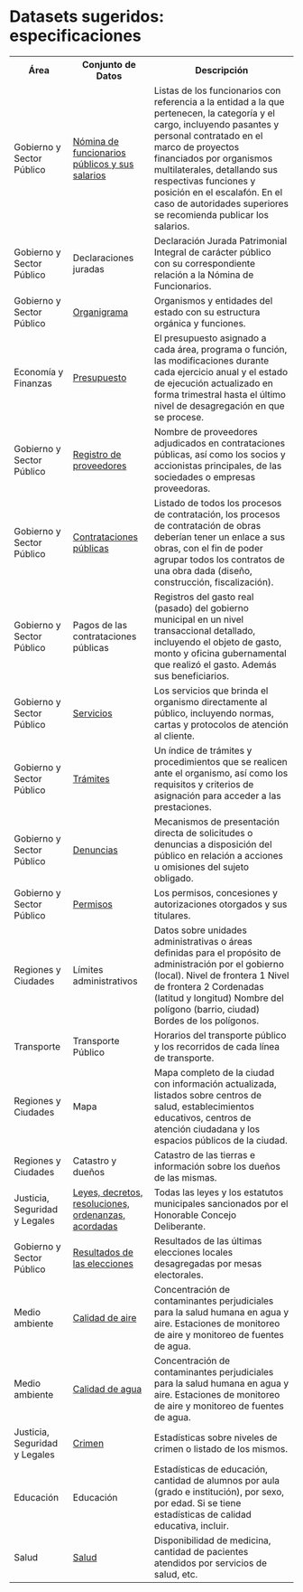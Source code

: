 # Datasets sugeridos: especificaciones

<table>
    <tr>
        <th>Área</th>
        <th>Conjunto de Datos</th>
        <th>Descripción</th>
    </tr>
    <tr>
        <td>Gobierno y Sector Público</td>
        <td><a href="../datasets-especificaciones/nomina-funcionarios">Nómina de funcionarios públicos y sus salarios</a></td>
        <td>Listas de los funcionarios con referencia a la entidad a la que pertenecen, la categoría y el cargo, incluyendo pasantes y personal contratado en el marco de proyectos financiados por organismos multilaterales, detallando sus respectivas funciones y posición en el escalafón. En el caso de autoridades superiores se recomienda publicar los salarios.</td>
    </tr>
    <tr>
        <td>Gobierno y Sector Público</td>
        <td>Declaraciones juradas</td>
        <td>Declaración Jurada Patrimonial Integral de carácter público con su correspondiente relación a la Nómina de Funcionarios.</td>
    </tr>
    <tr>
        <td>Gobierno y Sector Público</td>
        <td><a href="../datasets-especificaciones/organigrama">Organigrama</a></td>
        <td>Organismos y entidades del estado con su estructura orgánica y funciones.</td>
    </tr>
    <tr>
        <td>Economía y Finanzas</td>
        <td><a href="../datasets-especificaciones/presupuesto">Presupuesto</a></td>
        <td>El presupuesto asignado a cada área, programa o función, las modificaciones durante cada ejercicio anual y el estado de ejecución actualizado en forma trimestral hasta el último nivel de desagregación en que se procese.</td>
    </tr>
<!--     <tr>
        <td>Economía y Finanzas</td>
        <td>Presupuesto de egresos</td>
        <td>Presupuesto del gobierno municipal a un nivel alto, el gasto gubernamental previsto para el próximo año: Presupuesto por oficina de gobierno Presupuesto por sub-secretaría Descripciones de la secciones del presupuesto.</td>
    </tr>
 -->    <tr>
        <td>Gobierno y Sector Público</td>
        <td><a href="../datasets-especificaciones/registro-proveedores">Registro de proveedores</a></td>
        <td>Nombre de proveedores adjudicados en contrataciones públicas, así como los socios y accionistas principales, de las sociedades o empresas proveedoras.</td>
    </tr>
    <tr>
        <td>Gobierno y Sector Público</td>
        <td><a href="../datasets-especificaciones/contrataciones-publicas">Contrataciones públicas</a></td>
        <td>Listado de todos los procesos de contratación, los procesos de contratación de obras deberían tener un enlace a sus obras, con el fin de poder agrupar todos los contratos de una obra dada (diseño, construcción, fiscalización).</td>
    </tr>
    <tr>
        <td>Gobierno y Sector Público</td>
        <td>Pagos de las contrataciones públicas</td>
        <td>Registros del gasto real (pasado) del gobierno municipal en un nivel transaccional detallado, incluyendo el objeto de gasto, monto y oficina gubernamental que realizó el gasto. Además sus beneficiarios.</td>
    </tr>
    <tr>
        <td>Gobierno y Sector Público</td>
        <td><a href="../datasets-especificaciones/servicios">Servicios</a></td>
        <td>Los servicios que brinda el organismo directamente al público, incluyendo normas, cartas y protocolos de atención al cliente.</td>
    </tr>
    <tr>
        <td>Gobierno y Sector Público</td>
        <td><a href="../datasets-especificaciones/tramites">Trámites</a></td>
        <td>Un índice de trámites y procedimientos que se realicen ante el organismo, así como los requisitos y criterios de asignación para acceder a las prestaciones.</td>
    </tr>
    <tr>
        <td>Gobierno y Sector Público</td>
        <td><a href="../datasets-especificaciones/denuncias">Denuncias</a></td>
        <td>Mecanismos de presentación directa de solicitudes o denuncias a disposición del público en relación a acciones u omisiones del sujeto obligado.</td>
    </tr>
    <tr>
        <td>Gobierno y Sector Público</td>
        <td><a href="../datasets-especificaciones/permisos">Permisos</a></td>
        <td>Los permisos, concesiones y autorizaciones otorgados y sus titulares.</td>
    </tr>
    <tr>
        <td>Regiones y Ciudades</td>
        <td>Límites administrativos</td>
        <td>Datos sobre unidades administrativas o áreas definidas para el propósito de administración por el gobierno (local). Nivel de frontera 1 Nivel de frontera 2 Cordenadas (latitud y longitud) Nombre del polígono (barrio, ciudad) Bordes de los polígonos.</td>
    </tr>
    <tr>
        <td>Transporte</td>
        <td>Transporte Público</td>
        <td>Horarios del transporte público y los recorridos de cada línea de transporte.</td>
    </tr>
    <tr>
        <td>Regiones y Ciudades</td>
        <td>Mapa</td>
        <td>Mapa completo de la ciudad con información actualizada, listados sobre centros de salud, establecimientos educativos, centros de atención ciudadana y los espacios públicos de la ciudad.</td>
    </tr>
    <tr>
        <td>Regiones y Ciudades</td>
        <td>Catastro y dueños</td>
        <td>Catastro de las tierras e información sobre los dueños de las mismas.</td>
    </tr>
    <tr>
        <td>Justicia, Seguridad y Legales</td>
        <td><a href="../datasets-especificaciones/normativa">Leyes, decretos, resoluciones, ordenanzas, acordadas</a></td>
        <td>Todas las leyes y los estatutos municipales sancionados por el Honorable Concejo Deliberante.</td>
    </tr>
    <tr>
        <td>Gobierno y Sector Público</td>
        <td><a href="../datasets-especificaciones/elecciones">Resultados de las elecciones</a></td>
        <td>Resultados de las últimas elecciones locales desagregadas por mesas electorales.</td>
    </tr>
    <tr>
        <td>Medio ambiente</td>
        <td><a href="../datasets-especificaciones/calidad-aire">Calidad de aire</a></td>
        <td>Concentración de contaminantes perjudiciales para la salud humana en agua y aire. Estaciones de monitoreo de aire y monitoreo de fuentes de agua.</td>
    </tr>
    <tr>
        <td>Medio ambiente</td>
        <td><a href="../datasets-especificaciones/calidad-agua">Calidad de agua</a></td>
        <td>Concentración de contaminantes perjudiciales para la salud humana en agua y aire. Estaciones de monitoreo de aire y monitoreo de fuentes de agua.</td>
    </tr>
    <tr>
        <td>Justicia, Seguridad y Legales</td>
        <td><a href="../datasets-especificaciones/crimen">Crimen</a></td>
        <td>Estadísticas sobre niveles de crimen o listado de los mismos.</td>
    </tr>
    <tr>
        <td>Educación</td>
        <td>Educación</td>
        <td>Estadísticas de educación, cantidad de alumnos por aula (grado e institución), por sexo, por edad. Si se tiene estadísticas de calidad educativa, incluir.</td>
    </tr>
    <tr>
        <td>Salud</td>
        <td><a href="../datasets-especificaciones/salud">Salud</a></td>
        <td>Disponibilidad de medicina, cantidad de pacientes atendidos por servicios de salud, etc.</td>
    </tr>
</table>
